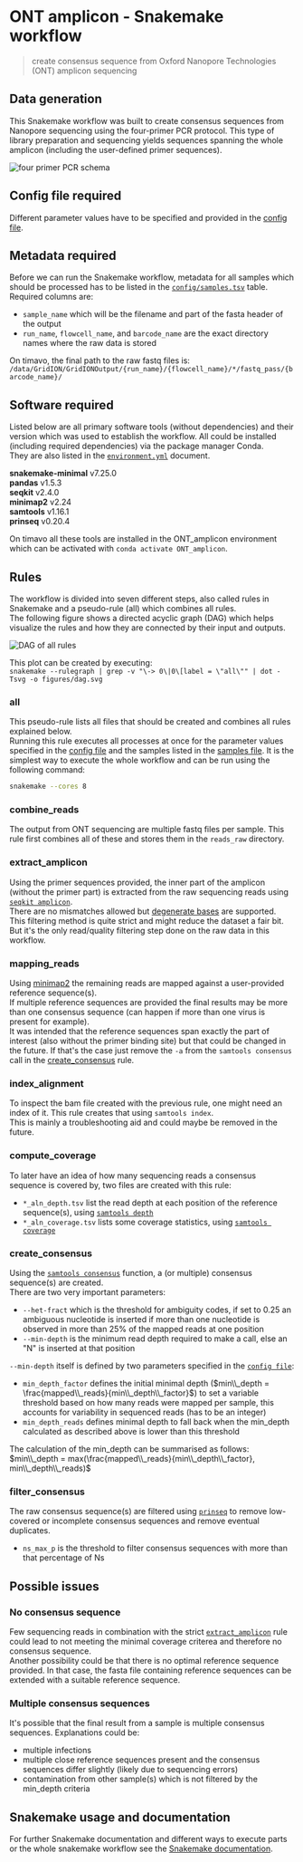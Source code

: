 # ONT amplicon - Snakemake workflow

> create consensus sequence from Oxford Nanopore Technologies (ONT) amplicon sequencing

## Data generation

This Snakemake workflow was built to create consensus sequences from Nanopore sequencing using the four-primer PCR protocol. This type of library preparation and sequencing yields sequences spanning the whole amplicon (including the user-defined primer sequences).

![four primer PCR schema](figures/Four-primer-PCR.png)

## Config file required

Different parameter values have to be specified and provided in the [config file](config/config.yml).

## Metadata required

Before we can run the Snakemake workflow, metadata for all samples which should be processed has to be listed in the [`config/samples.tsv`](config/samples.tsv) table.  
Required columns are:  

- `sample_name` which will be the filename and part of the fasta header of the output  
- `run_name`, `flowcell_name`, and `barcode_name` are the exact directory names where the raw data is stored  

On timavo, the final path to the raw fastq files is:  
`/data/GridION/GridIONOutput/{run_name}/{flowcell_name}/*/fastq_pass/{barcode_name}/`

## Software required

Listed below are all primary software tools (without dependencies) and their version which was used to establish the workflow. All could be installed (including required dependencies) via the package manager Conda.  
They are also listed in the [`environment.yml`](environment.yml) document.  

**snakemake-minimal** v7.25.0  
**pandas** v1.5.3  
**seqkit** v2.4.0  
**minimap2** v2.24  
**samtools** v1.16.1  
**prinseq** v0.20.4  

On timavo all these tools are installed in the ONT_amplicon environment which can be activated with `conda activate ONT_amplicon`.

## Rules

The workflow is divided into seven different steps, also called rules in Snakemake and a pseudo-rule (all) which combines all rules.  
The following figure shows a directed acyclic graph (DAG) which helps visualize the rules and how they are connected by their input and outputs.  

![DAG of all rules](figures/dag.svg)

This plot can be created by executing:  
`snakemake --rulegraph | grep -v "\-> 0\|0\[label = \"all\"" | dot -Tsvg -o figures/dag.svg`

### all

This pseudo-rule lists all files that should be created and combines all rules explained below.  
Running this rule executes all processes at once for the parameter values specified in the [config file](config/config.yml) and the samples listed in the [samples file](config/samples.tsv). It is the simplest way to execute the whole workflow and can be run using the following command:  

```bash
snakemake --cores 8
```

### combine_reads

The output from ONT sequencing are multiple fastq files per sample. This rule first combines all of these and stores them in the `reads_raw` directory.

### extract_amplicon

Using the primer sequences provided, the inner part of the amplicon (without the primer part) is extracted from the raw sequencing reads using [`seqkit amplicon`](https://bioinf.shenwei.me/seqkit/usage/#amplicon).  
There are no mismatches allowed but [degenerate bases](https://www.bioinformatics.org/sms/iupac.html) are supported.  
This filtering method is quite strict and might reduce the dataset a fair bit. But it's the only read/quality filtering step done on the raw data in this workflow.

### mapping_reads

Using [minimap2](https://github.com/lh3/minimap2) the remaining reads are mapped against a user-provided reference sequence(s).  
If multiple reference sequences are provided the final results may be more than one consensus sequence (can happen if more than one virus is present for example).  
It was intended that the reference sequences span exactly the part of interest (also without the primer binding site) but that could be changed in the future. If that's the case just remove the `-a` from the `samtools consensus` call in the [create_consensus](https://github.com/medvir/ONT_amplicon/blob/80569f2c3d35f05b189fbe0ec8a88a3ed03bf1d6/Snakefile#L76) rule.

### index_alignment

To inspect the bam file created with the previous rule, one might need an index of it. This rule creates that using `samtools index`.  
This is mainly a troubleshooting aid and could maybe be removed in the future.

### compute_coverage

To later have an idea of how many sequencing reads a consensus sequence is covered by, two files are created with this rule:  

- `*_aln_depth.tsv` list the read depth at each position of the reference sequence(s), using [`samtools depth`](http://www.htslib.org/doc/samtools-depth.html)  
- `*_aln_coverage.tsv` lists some coverage statistics, using [`samtools coverage`](http://www.htslib.org/doc/samtools-coverage.html)  

### create_consensus

Using the [`samtools consensus`](http://www.htslib.org/doc/samtools-consensus.html) function, a (or multiple) consensus sequence(s) are created.  
There are two very important parameters:  

- `--het-fract` which is the threshold for ambiguity codes, if set to 0.25 an ambiguous nucleotide is inserted if more than one nucleotide is observed in more than 25% of the mapped reads at one position  
- `--min-depth` is the minimum read depth required to make a call, else an "N" is inserted at that position  

`--min-depth` itself is defined by two parameters specified in the [`config file`](config.yml):  

- `min_depth_factor` defines the initial minimal depth ($min\\_depth = \frac{mapped\\_reads}{min\\_depth\\_factor}$) to set a variable threshold based on how many reads were mapped per sample, this accounts for variability in sequenced reads (has to be an integer)  
- `min_depth_reads` defines minimal depth to fall back when the min_depth calculated as described above is lower than this threshold  

The calculation of the min_depth can be summarised as follows:  
$min\\_depth = max(\frac{mapped\\_reads}{min\\_depth\\_factor}, min\\_depth\\_reads)$

### filter_consensus

The raw consensus sequence(s) are filtered using [`prinseq`](https://prinseq.sourceforge.net/manual.html) to remove low-covered or incomplete consensus sequences and remove eventual duplicates.  

- `ns_max_p` is the threshold to filter consensus sequences with more than that percentage of Ns

## Possible issues

### No consensus sequence

Few sequencing reads in combination with the strict [`extract_amplicon`](#extract_amplicon) rule could lead to not meeting the minimal coverage criterea and therefore no consensus sequence.  
Another possibility could be that there is no optimal reference sequence provided. In that case, the fasta file containing reference sequences can be extended with a suitable reference sequence.

### Multiple consensus sequences

It's possible that the final result from a sample is multiple consensus sequences. Explanations could be:  

- multiple infections  
- multiple close reference sequences present and the consensus sequences differ slightly (likely due to sequencing errors)  
- contamination from other sample(s) which is not filtered by the min_depth criteria  

## Snakemake usage and documentation

For further Snakemake documentation and different ways to execute parts or the whole snakemake workflow see the [Snakemake documentation](https://snakemake.readthedocs.io/en/stable/).  